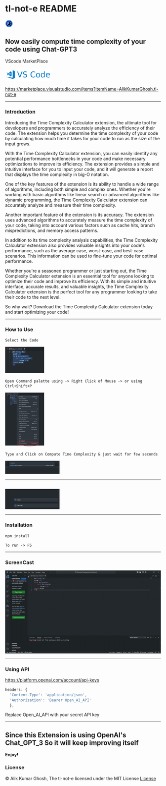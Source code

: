 # tl-not-e README

<img width="5%" height="5%" src="Logo_TL_not_E.png"></img>

Now easily compute time complexity of your code using Chat-GPT3
 ---
VScode MarketPlace

<a href="https://marketplace.visualstudio.com/items?itemName=AlikKumarGhosh.tl-not-e"> <img  width="30%" height="30%" src="Screenshots/VSC Market.png"></img></a>

<a href="https://marketplace.visualstudio.com/items?itemName=AlikKumarGhosh.tl-not-e"> https://marketplace.visualstudio.com/items?itemName=AlikKumarGhosh.tl-not-e </a>

 ---
### Introduction

Introducing the Time Complexity Calculator extension, the ultimate tool for developers and programmers to accurately analyze the efficiency of their code. The extension helps you determine the time complexity of your code by calculating how much time it takes for your code to run as the size of the input grows.

With the Time Complexity Calculator extension, you can easily identify any potential performance bottlenecks in your code and make necessary optimizations to improve its efficiency. The extension provides a simple and intuitive interface for you to input your code, and it will generate a report that displays the time complexity in big-O notation.

One of the key features of the extension is its ability to handle a wide range of algorithms, including both simple and complex ones. Whether you're working with basic algorithms like linear search or advanced algorithms like dynamic programming, the Time Complexity Calculator extension can accurately analyze and measure their time complexity.

Another important feature of the extension is its accuracy. The extension uses advanced algorithms to accurately measure the time complexity of your code, taking into account various factors such as cache hits, branch mispredictions, and memory access patterns.

In addition to its time complexity analysis capabilities, the Time Complexity Calculator extension also provides valuable insights into your code's performance, such as the average case, worst-case, and best-case scenarios. This information can be used to fine-tune your code for optimal performance.

Whether you're a seasoned programmer or just starting out, the Time Complexity Calculator extension is an essential tool for anyone looking to optimize their code and improve its efficiency. With its simple and intuitive interface, accurate results, and valuable insights, the Time Complexity Calculator extension is the perfect tool for any programmer looking to take their code to the next level.

So why wait? Download the Time Complexity Calculator extension today and start optimizing your code!

 ---

### How to Use

```
Select the Code
```
 <img width="25%" height="25%" src="/Screenshots/Screenshot 1.png"></img>

```
Open Command palette using -> Right Click of Mouse -> or using Ctrl+Shift+P
```

 <img width="25%" height="25%" src="/Screenshots/Screenshot 2.png"></img>

```
Type and Click on Compute Time Complexity & just wait for few seconds
```
  <img width="35%" height="35%" src="/Screenshots/Screenshot 4.png"></img>
  <br>

---
  <br>
  <img width="35%" height="35%" src="/Screenshots/Screenshot 3.png"></img>

 ---
 
 
### Installation 

```
npm install 
```

```
To run -> F5 
```

 ---

 ### ScreenCast
 
  <img src="Screenshots/[Extension Development Host].gif"></img>
 
 ---
 
 ### Using API

<a href="https://platform.openai.com/account/api-keys">https://platform.openai.com/account/api-keys</a> <br>

```javascript
headers: {
  'Content-Type': 'application/json',
  'Authorization': 'Bearer Open_AI_API'
  },
```
Replace Open_AI_API with your secret API key

---
 

## Since this Extension is using OpenAI's Chat_GPT_3 So it will keep improving itself

**Enjoy!**

### License
 
 © Alik Kumar Ghosh, The tl-not-e licensed under the MIT License [License](https://github.com/Alik-Kumar-Ghosh/TL_not_E/blob/22f35e392287173f697b08bcda7570f37a689e70/LICENSE)
